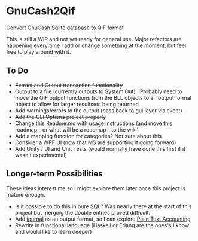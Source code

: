 # GnuCash2Qif
Convert GnuCash Sqlite database to QIF format

This is still a WIP and not yet ready for general use. Major refactors are happening every time I add or change something at the moment, but feel free to play around with it.

## To Do

 - ~~Extract and Output transaction functionality~~
 - Output to a file (currently outputs to System Out) : Probably need to move the QIF output functions from the BLL objects to an output format object to allow for larger resultsets being returned
 - ~~Add warnings/errors to the output (pass back to gui layer via event)~~
 - ~~Add the CLI Options project properly~~
 - Change this Readme.md with usage instructions (and move this roadmap - or what will be a roadmap - to the wiki)
 - Add a mapping function for categories? Not sure about this
 - Consider a WPF UI (now that MS are supporting it going forward)
 - Add Unity / DI and Unit Tests (would normally have done this first if it wasn't experimental)

## Longer-term Possibilities
These ideas interest me so I might explore them later once this project is mature enough.

 - Is it possible to do this in pure SQL? Was nearly there at the start of this project but merging the double entries proved difficult.
 - Add [journal](https://hledger.org/journal.html) as an output format, so I can explore [Plain Text Accounting](https://plaintextaccounting.org/)
 - Rewrite in functional language (Haskell or Erlang are the ones's I know and would like to learn deeper)
